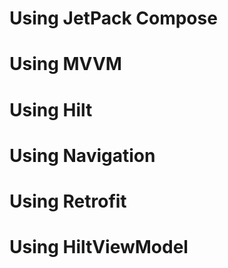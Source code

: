 # Using JetPack Compose
# Using MVVM
# Using Hilt
# Using Navigation
# Using Retrofit
# Using HiltViewModel

